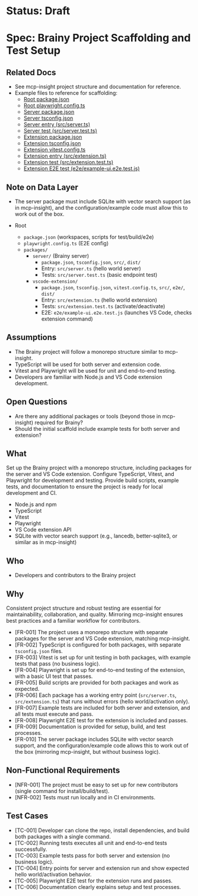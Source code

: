 

# Status: Draft

# Spec: Brainy Project Scaffolding and Test Setup

## Related Docs
- See mcp-insight project structure and documentation for reference.
- Example files to reference for scaffolding:
	- [Root package.json](../../../../mcp-insight/package.json)
	- [Root playwright.config.ts](../../../../mcp-insight/playwright.config.ts)
	- [Server package.json](../../../../mcp-insight/packages/mcp/package.json)
	- [Server tsconfig.json](../../../../mcp-insight/packages/mcp/tsconfig.json)
	- [Server entry (src/server.ts)](../../../../mcp-insight/packages/mcp/src/server.ts)
	- [Server test (src/server.test.ts)](../../../../mcp-insight/packages/mcp/src/server.test.ts)
	- [Extension package.json](../../../../mcp-insight/packages/vscode-extension/package.json)
	- [Extension tsconfig.json](../../../../mcp-insight/packages/vscode-extension/tsconfig.json)
	- [Extension vitest.config.ts](../../../../mcp-insight/packages/vscode-extension/vitest.config.ts)
	- [Extension entry (src/extension.ts)](../../../../mcp-insight/packages/vscode-extension/src/extension.ts)
	- [Extension test (src/extension.test.ts)](../../../../mcp-insight/packages/vscode-extension/src/extension.test.ts)
	- [Extension E2E test (e2e/example-ui.e2e.test.js)](../../../../mcp-insight/packages/vscode-extension/e2e/example-ui.e2e.test.js)


## Note on Data Layer
- The server package must include SQLite with vector search support (as in mcp-insight), and the configuration/example code must allow this to work out of the box.

- Root
	- `package.json` (workspaces, scripts for test/build/e2e)
	- `playwright.config.ts` (E2E config)
	- `packages/`
		- `server/` (Brainy server)
			- `package.json`, `tsconfig.json`, `src/`, `dist/`
			- Entry: `src/server.ts` (hello world server)
			- Tests: `src/server.test.ts` (basic endpoint test)
		- `vscode-extension/`
			- `package.json`, `tsconfig.json`, `vitest.config.ts`, `src/`, `e2e/`, `dist/`
			- Entry: `src/extension.ts` (hello world extension)
			- Tests: `src/extension.test.ts` (activate/deactivate)
			- E2E: `e2e/example-ui.e2e.test.js` (launches VS Code, checks extension command)

## Assumptions
- The Brainy project will follow a monorepo structure similar to mcp-insight.
- TypeScript will be used for both server and extension code.
- Vitest and Playwright will be used for unit and end-to-end testing.
- Developers are familiar with Node.js and VS Code extension development.

## Open Questions
- Are there any additional packages or tools (beyond those in mcp-insight) required for Brainy?
- Should the initial scaffold include example tests for both server and extension?

## What
Set up the Brainy project with a monorepo structure, including packages for the server and VS Code extension. Configure TypeScript, Vitest, and Playwright for development and testing. Provide build scripts, example tests, and documentation to ensure the project is ready for local development and CI.

- Node.js and npm
- TypeScript
- Vitest
- Playwright
- VS Code extension API
- SQLite with vector search support (e.g., lancedb, better-sqlite3, or similar as in mcp-insight)

## Who
- Developers and contributors to the Brainy project

## Why
Consistent project structure and robust testing are essential for maintainability, collaboration, and quality. Mirroring mcp-insight ensures best practices and a familiar workflow for contributors.

- [FR-001] The project uses a monorepo structure with separate packages for the server and VS Code extension, matching mcp-insight.
- [FR-002] TypeScript is configured for both packages, with separate `tsconfig.json` files.
- [FR-003] Vitest is set up for unit testing in both packages, with example tests that pass (no business logic).
- [FR-004] Playwright is set up for end-to-end testing of the extension, with a basic UI test that passes.
- [FR-005] Build scripts are provided for both packages and work as expected.
- [FR-006] Each package has a working entry point (`src/server.ts`, `src/extension.ts`) that runs without errors (hello world/activation only).
- [FR-007] Example tests are included for both server and extension, and all tests must execute and pass.
- [FR-008] Playwright E2E test for the extension is included and passes.
- [FR-009] Documentation is provided for setup, build, and test processes.
- [FR-010] The server package includes SQLite with vector search support, and the configuration/example code allows this to work out of the box (mirroring mcp-insight, but without business logic).

## Non-Functional Requirements
- [NFR-001] The project must be easy to set up for new contributors (single command for install/build/test).
- [NFR-002] Tests must run locally and in CI environments.

## Test Cases
- [TC-001] Developer can clone the repo, install dependencies, and build both packages with a single command.
- [TC-002] Running tests executes all unit and end-to-end tests successfully.
- [TC-003] Example tests pass for both server and extension (no business logic).
- [TC-004] Entry points for server and extension run and show expected hello world/activation behavior.
- [TC-005] Playwright E2E test for the extension runs and passes.
- [TC-006] Documentation clearly explains setup and test processes.
